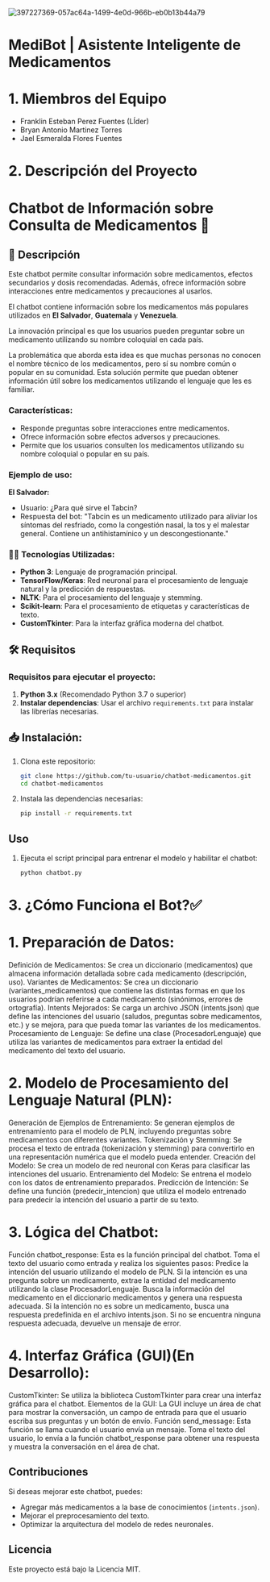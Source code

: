 ![397227369-057ac64a-1499-4e0d-966b-eb0b13b44a79](https://github.com/user-attachments/assets/6ac9b822-9183-4980-b021-80cd7c39b429)

# MediBot | Asistente Inteligente de Medicamentos

# 1. Miembros del Equipo
- Franklin Esteban Perez Fuentes (LÍder)
- Bryan Antonio Martinez Torres
- Jael Esmeralda Flores Fuentes

# 2. Descripción del Proyecto


# Chatbot de Información sobre Consulta de Medicamentos 💊

## 📌 Descripción
Este chatbot permite consultar información sobre medicamentos, efectos secundarios y dosis recomendadas. Además, ofrece información sobre interacciones entre medicamentos y precauciones al usarlos.

El chatbot contiene información sobre los medicamentos más populares utilizados en **El Salvador**, **Guatemala** y **Venezuela**.

La innovación principal es que los usuarios pueden preguntar sobre un medicamento utilizando su nombre coloquial en cada país.

La problemática que aborda esta idea es que muchas personas no conocen el nombre técnico de los medicamentos, pero sí su nombre común o popular en su comunidad. Esta solución permite que puedan obtener información útil sobre los medicamentos utilizando el lenguaje que les es familiar.

### Características:
- Responde preguntas sobre interacciones entre medicamentos.
- Ofrece información sobre efectos adversos y precauciones.
- Permite que los usuarios consulten los medicamentos utilizando su nombre coloquial o popular en su país.

### Ejemplo de uso:
**El Salvador:**
- Usuario: ¿Para qué sirve el Tabcin?
- Respuesta del bot: "Tabcin es un medicamento utilizado para aliviar los síntomas del resfriado, como la congestión nasal, la tos y el malestar general. Contiene un antihistamínico y un descongestionante."

### 🧑‍💻 Tecnologías Utilizadas:
- **Python 3**: Lenguaje de programación principal.
- **TensorFlow/Keras**: Red neuronal para el procesamiento de lenguaje natural y la predicción de respuestas.
- **NLTK**: Para el procesamiento del lenguaje y stemming.
- **Scikit-learn**: Para el procesamiento de etiquetas y características de texto.
- **CustomTkinter**: Para la interfaz gráfica moderna del chatbot.

## 🛠 Requisitos

### Requisitos para ejecutar el proyecto:

1. **Python 3.x** (Recomendado Python 3.7 o superior)
2. **Instalar dependencias**: Usar el archivo `requirements.txt` para instalar las librerías necesarias.

## 📥 Instalación:

1. Clona este repositorio:
   ```sh
   git clone https://github.com/tu-usuario/chatbot-medicamentos.git
   cd chatbot-medicamentos
   ```
2. Instala las dependencias necesarias:
   ```sh
   pip install -r requirements.txt
   ```

## Uso
1. Ejecuta el script principal para entrenar el modelo y habilitar el chatbot:
   ```sh
   python chatbot.py
   ```

# 3. ¿Cómo Funciona el Bot?✅

# 1. Preparación de Datos:
Definición de Medicamentos: Se crea un diccionario (medicamentos) que almacena información detallada sobre cada medicamento (descripción, uso).
Variantes de Medicamentos: Se crea un diccionario (variantes_medicamentos) que contiene las distintas formas en que los usuarios podrían referirse a cada medicamento (sinónimos, errores de ortografía).
Intents Mejorados: Se carga un archivo JSON (intents.json) que define las intenciones del usuario (saludos, preguntas sobre medicamentos, etc.) y se mejora, para que pueda tomar las variantes de los medicamentos.
Procesamiento de Lenguaje: Se define una clase (ProcesadorLenguaje) que utiliza las variantes de medicamentos para extraer la entidad del medicamento del texto del usuario.

# 2. Modelo de Procesamiento del Lenguaje Natural (PLN):
Generación de Ejemplos de Entrenamiento: Se generan ejemplos de entrenamiento para el modelo de PLN, incluyendo preguntas sobre medicamentos con diferentes variantes.
Tokenización y Stemming: Se procesa el texto de entrada (tokenización y stemming) para convertirlo en una representación numérica que el modelo pueda entender.
Creación del Modelo: Se crea un modelo de red neuronal con Keras para clasificar las intenciones del usuario.
Entrenamiento del Modelo: Se entrena el modelo con los datos de entrenamiento preparados.
Predicción de Intención: Se define una función (predecir_intencion) que utiliza el modelo entrenado para predecir la intención del usuario a partir de su texto.

# 3. Lógica del Chatbot:
Función chatbot_response: Esta es la función principal del chatbot. Toma el texto del usuario como entrada y realiza los siguientes pasos:
Predice la intención del usuario utilizando el modelo de PLN.
Si la intención es una pregunta sobre un medicamento, extrae la entidad del medicamento utilizando la clase ProcesadorLenguaje.
Busca la información del medicamento en el diccionario medicamentos y genera una respuesta adecuada.
Si la intención no es sobre un medicamento, busca una respuesta predefinida en el archivo intents.json.
Si no se encuentra ninguna respuesta adecuada, devuelve un mensaje de error.

# 4. Interfaz Gráfica (GUI)(En Desarrollo):
CustomTkinter: Se utiliza la biblioteca CustomTkinter para crear una interfaz gráfica para el chatbot.
Elementos de la GUI: La GUI incluye un área de chat para mostrar la conversación, un campo de entrada para que el usuario escriba sus preguntas y un botón de envío.
Función send_message: Esta función se llama cuando el usuario envía un mensaje. Toma el texto del usuario, lo envía a la función chatbot_response para obtener una respuesta y muestra la conversación en el área de chat.


## Contribuciones
Si deseas mejorar este chatbot, puedes:
- Agregar más medicamentos a la base de conocimientos (`intents.json`).
- Mejorar el preprocesamiento del texto.
- Optimizar la arquitectura del modelo de redes neuronales.

## Licencia
Este proyecto está bajo la Licencia MIT.